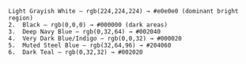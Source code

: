 	Light Grayish White — rgb(224,224,224) → #e0e0e0 (dominant bright region)
	2.	Black — rgb(0,0,0) → #000000 (dark areas)
	3.	Deep Navy Blue — rgb(0,32,64) → #002040
	4.	Very Dark Blue/Indigo — rgb(0,0,32) → #000020
	5.	Muted Steel Blue — rgb(32,64,96) → #204060
	6.	Dark Teal — rgb(0,32,32) → #002020